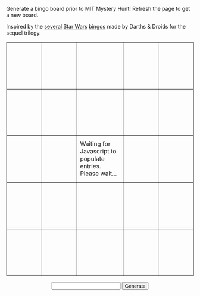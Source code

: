 Generate a bingo board prior to MIT Mystery Hunt! Refresh the page to get a new board.

Inspired by the [several](https://www.darthsanddroids.net/bingo/Episode7/) [Star Wars](https://www.darthsanddroids.net/bingo/Episode8/) [bingos](http://www.darthsanddroids.net/bingo/Episode9/) made by Darths & Droids for the sequel trilogy.

<table border="1" cellpadding="0" cellspacing="0">
    <tr>
        <td width="125" height="125" id="00"></td>
        <td width="125" height="125" id="01"></td>
        <td width="125" height="125" id="02"></td>
        <td width="125" height="125" id="03"></td>
        <td width="125" height="125" id="04"></td>
    </tr>
    <tr>
        <td width="125" height="125" id="10"></td>
        <td width="125" height="125" id="11"></td>
        <td width="125" height="125" id="12"></td>
        <td width="125" height="125" id="13"></td>
        <td width="125" height="125" id="14"></td>
    </tr>
    <tr>
        <td width="125" height="125" id="20"></td>
        <td width="125" height="125" id="21"></td>
        <td width="125" height="125" id="22">Waiting for Javascript to populate entries. Please wait...</td>
        <td width="125" height="125" id="23"></td>
        <td width="125" height="125" id="24"></td>
    </tr>
    <tr>
        <td width="125" height="125" id="30"></td>
        <td width="125" height="125" id="31"></td>
        <td width="125" height="125" id="32"></td>
        <td width="125" height="125" id="33"></td>
        <td width="125" height="125" id="34"></td>
    </tr>
    <tr>
        <td width="125" height="125" id="40"></td>
        <td width="125" height="125" id="41"></td>
        <td width="125" height="125" id="42"></td>
        <td width="125" height="125" id="43"></td>
        <td width="125" height="125" id="44"></td>
    </tr>
</table>

<div style="text-align:center">
    <input id="seed" type="text">
    <button id="generate">Generate</button>
</div>

<script>
var PHRASE_LIST = [
    "Puzzle about Magic: the Gathering.",
    "Puzzle requires playing out a board game.",
    "Answer to the puzzle appears in the title.",
    "Puzzle uses ternary in extraction.",
    "Puzzle release delayed due to technical difficulties.",
    "Something given at the start of Hunt is a puzzle.",
    "Puzzle that requires physically running around.",
    "A puzzle is part of at least two metapuzzles.",
    "Puzzle about Taylor Swift.",
    "Puzzle is stuck for 30+ minutes, then someone checks the work and solves it.",
    "Puzzle is stuck for 4+ hours, then gets backsolved.",
    "Puzzle references previous Mystery Hunts.",
    "Puzzle uses a video game released in the past 2 years.",
    "Puzzle has a clue that references COVID-19 or the coronavirus.",
    "Hunt is won on Monday (Eastern time zone).",
    "Puzzle about Harry Potter.",
    "Puzzle is a Konundrum.",
    "Puzzle uses a TV show that stopped airing before 1990.",
    "Puzzle that uses blood types.",
    "External tool used for hunt goes down.",
    "First puzzle is solved in the first 10 minutes,",
    "Puzzle uses element symbols.",
    "Puzzle uses grad-level math or higher.",
    "There's a copy-to-clipboard button.",
    "A logic puzzle with more than one solution.",
    "Puzzle data is embedded in something publicly available months ago.",
    "Puzzle uses blockchains or cryptocurrency in some way.",
    "Puzzle about bridge or poker.",
    "Puzzle that references Star Trek.",
    "SCAVENGER HUNT!!!",
    "Metapuzzle solved with <= half the answers.",
    "Hunt is won before Sunday (Eastern time zone).",
    "The winning team has < 60 members.",
    "The winning team has 60+ members.",
    "More than 10 incorrect guesses on a single puzzle.",
    "Puzzle about a webcomic.",
    "A puzzle is part of at least two metapuzzles.",
    "Multiple teams are on the final runaround simultaneously.",
    "Puzzle that uses solfege.",
    "Puzzle involves playing a video game.",
    "Puzzle where anagramming is part of the intended solution.",
    "Puzzle uses an anime that started airing in the past 2 years.",
    "Puzzle about Lord of the Rings.",
    "Puzzle requires identifying over 25 audio clips.",
    "Puzzle that references Pokemon.",
    "A puzzle has multiple answers.",
    "Puzzle referencing a Pixar movie.",
    "Puzzle whose crucial step is realizing it matches an MIT landmark.",
    "First meta is solved in the first 2 hours.",
    "A cryptics puzzle where the wordplay half must be modified first.",
    "Puzzle where teams must create a music video.",
    "Puzzle that requires GPS spoofing.",
    "Puzzle which has the phrase HERRING or RED HERRING",
    "Puzzle that references My Little Pony.",
    "The hunt has 160+ puzzles.",
    "The hunt has < 160 puzzles.",
    "Puzzle is stuck because final step is to solve a cryptic and no one can.",
    "Non-meta puzzle answer is over 20 letters long.",
    "No errata is issued during Hunt.",
    "Tech issues at Hunt start :(",
    "A crossword that's 5x5 or smaller"
];

// From https://github.com/bryc/code/blob/master/jshash/experimental/cyrb53.js
// Generate 53-bit hash
// Should generate enough randomness / be impossible to rig even with source code.
const cyrb53 = (str, seed = 0) => {
  let h1 = 0xdeadbeef ^ seed,
    h2 = 0x41c6ce57 ^ seed;
  for (let i = 0, ch; i < str.length; i++) {
    ch = str.charCodeAt(i);
    h1 = Math.imul(h1 ^ ch, 2654435761);
    h2 = Math.imul(h2 ^ ch, 1597334677);
  }

  h1 = Math.imul(h1 ^ (h1 >>> 16), 2246822507) ^ Math.imul(h2 ^ (h2 >>> 13), 3266489909);
  h2 = Math.imul(h2 ^ (h2 >>> 16), 2246822507) ^ Math.imul(h1 ^ (h1 >>> 13), 3266489909);

  return 4294967296 * (2097151 & h2) + (h1 >>> 0);
};

// From https://github.com/bryc/code/blob/master/jshash/PRNGs.md#mulberry32
// Seedable PRNG.
function mulberry32(a) {
    return function() {
      a |= 0; a = a + 0x6D2B79F5 | 0;
      var t = Math.imul(a ^ a >>> 15, 1 | a);
      t = t + Math.imul(t ^ t >>> 7, 61 | t) ^ t;
      return ((t ^ t >>> 14) >>> 0) / 4294967296;
    }
}


function cleanSeed(seed) {
    var cleaned = seed.replace(/[^0-9a-zA-Z]/g, '');
    cleaned = cleaned.toUpperCase();
    return cleaned;
}

function shuffle(array, prng) {
    var currentIndex = array.length
      , temporaryValue
      , randomIndex
      ;

    // While there remain elements to shuffle...
    while (0 !== currentIndex) {

      // Pick a remaining element...
      randomIndex = Math.floor(prng() * currentIndex);
      currentIndex -= 1;

      // And swap it with the current element.
      temporaryValue = array[currentIndex];
      array[currentIndex] = array[randomIndex];
      array[randomIndex] = temporaryValue;
    }

    return array;
}

function randomSeed() {
    const chars = 'ABCDEFGHIJKLMNOPQRSTUVWXYZ0123456789';
    let lst = [];
    for (var i = 0; i < 9; i++) {
        lst[i] = chars.charAt(Math.floor(Math.random() * chars.length));
    }
    return lst.join('');
}

// Write a random seed value.
// This is needed to make it work properly on refresh - the browser seems to cache
// the input value which makes it pass the check in generate()
var seedElem = document.getElementById('seed');
seedElem.value = randomSeed();

function generate() {
    if (!seedElem.value) {
        // Generate for them
        console.log(seedElem.value);
        seedElem.value = randomSeed();
    }
    var cleaned = cleanSeed(seedElem.value);
    var prng = mulberry32(cyrb53(cleanSeed(seedElem.value)));

    var phraseList;
    if (cleaned === 'NOISREVHM') {
        phraseList = [
            "Puzzle where teams must create a music video.",
            "Puzzle about Magic: the Gathering.",
            "Puzzle about a webcomic.",
            "Puzzle about Taylor Swift.",
            "Puzzle is a Konundrum.",
            "Puzzle whose crucial step is realizing it matches an MIT landmark.",
            "Puzzle uses grad-level math or higher.",
            "Something given at the start of Hunt is a puzzle.",
            "No errata is issued during Hunt.",
            "Puzzle where anagramming is part of the intended solution.",
            "Puzzle references previous Mystery Hunts.",
            "Puzzle requires playing out a board game.",
            "Puzzle uses a video game released in the past 2 years.",
            "Puzzle uses element symbols.",
            "Multiple teams are on the final runaround simultaneously.",
            "A puzzle is part of at least two metapuzzles.",
            "Hunt is won on Monday (Eastern time zone).",
            "First meta is solved in the first 2 hours.",
            "Puzzle involves playing a video game.",
            "Puzzle which has the phrase HERRING or RED HERRING",
            "First puzzle is solved in the first 10 minutes.",
            "Puzzle uses a TV show that stopped airing before 1990.",
            "Puzzle uses an anime that started airing in the past 2 years.",
            "Hunt is won before Sunday (Eastern time zone).",
        ];
    } else {
        // Shuffle then take first 24 entries.
        phraseList = [...PHRASE_LIST];
        phraseList = shuffle(phraseList, prng);
    }

    var count = 0;
    for (i = 0; i < 5; i++) {
        for (j = 0; j < 5; j++) {
            // Assign entries
            var id = i.toString() + j.toString();
            var element = document.getElementById(id);
            if (i === 2 && j === 2) {
                element.innerHTML = "FREE SQUARE: \"This is not a puzzle.\"";
                element.style.fontWeight = "bold";
            } else {
                element.innerHTML = phraseList[count++];
            }
            // Misc styling
            element.style.textAlign = "center";
            element.style.verticalAlign = "middle";
        }
    }
}

// connect to button and generate intial page
document.getElementById('generate').onclick = function() { generate(); }
generate();
</script>

